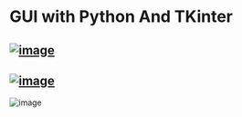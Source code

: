 # GUI with Python And TKinter


## [![image](https://github.com/denuwan-yasodhana/python_GUI/assets/110303643/4d8f9a13-1a23-43c2-987b-7dcf59ef23c6)](https://github.com/denuwan-yasodhana/python_GUI/blob/main/main.py)
## [![image](https://github.com/denuwan-yasodhana/python_GUI/assets/110303643/8286336d-5ec6-4412-b1df-25369212b430)](https://github.com/denuwan-yasodhana/python_GUI/blob/main/Chapter%2002.py)
![image](https://github.com/denuwan-yasodhana/python_GUI/assets/110303643/f65dddc9-e5fc-4d2f-aaad-2b616b8c0583)

